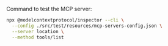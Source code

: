 Command to test the MCP server:

```bash 
npx @modelcontextprotocol/inspector --cli \
  --config ./src/test/resources/mcp-servers-config.json \
  --server location \
  --method tools/list
```